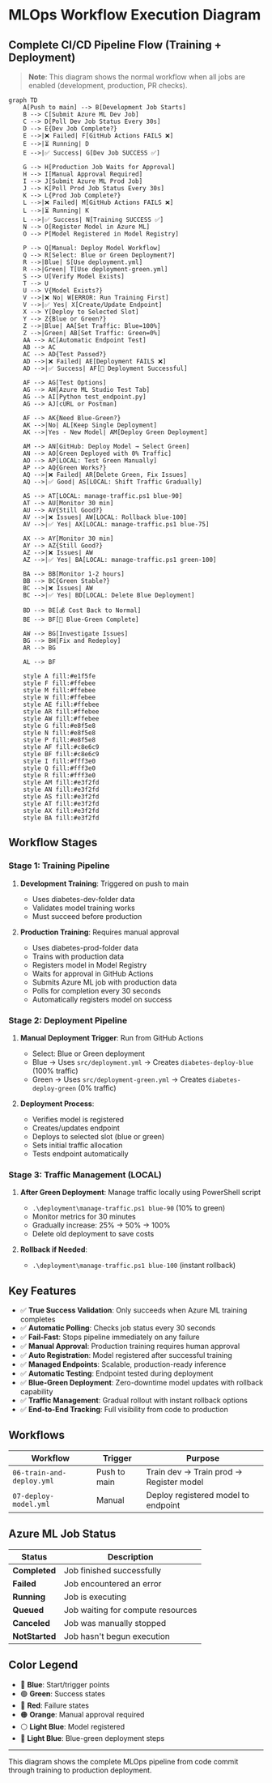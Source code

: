 # MLOps Workflow Execution Diagram

## Complete CI/CD Pipeline Flow (Training + Deployment)

> **Note**: This diagram shows the normal workflow when all jobs are enabled (development, production, PR checks).

```mermaid
graph TD
    A[Push to main] --> B[Development Job Starts]
    B --> C[Submit Azure ML Dev Job]
    C --> D[Poll Dev Job Status Every 30s]
    D --> E{Dev Job Complete?}
    E -->|❌ Failed| F[GitHub Actions FAILS ❌]
    E -->|⏳ Running| D
    E -->|✅ Success| G[Dev Job SUCCESS ✅]
    
    G --> H[Production Job Waits for Approval]
    H --> I[Manual Approval Required]
    I --> J[Submit Azure ML Prod Job]
    J --> K[Poll Prod Job Status Every 30s]
    K --> L{Prod Job Complete?}
    L -->|❌ Failed| M[GitHub Actions FAILS ❌]
    L -->|⏳ Running| K
    L -->|✅ Success| N[Training SUCCESS ✅]
    N --> O[Register Model in Azure ML]
    O --> P[Model Registered in Model Registry]
    
    P --> Q[Manual: Deploy Model Workflow]
    Q --> R[Select: Blue or Green Deployment?]
    R -->|Blue| S[Use deployment.yml]
    R -->|Green| T[Use deployment-green.yml]
    S --> U[Verify Model Exists]
    T --> U
    U --> V{Model Exists?}
    V -->|❌ No| W[ERROR: Run Training First]
    V -->|✅ Yes| X[Create/Update Endpoint]
    X --> Y[Deploy to Selected Slot]
    Y --> Z{Blue or Green?}
    Z -->|Blue| AA[Set Traffic: Blue=100%]
    Z -->|Green| AB[Set Traffic: Green=0%]
    AA --> AC[Automatic Endpoint Test]
    AB --> AC
    AC --> AD{Test Passed?}
    AD -->|❌ Failed| AE[Deployment FAILS ❌]
    AD -->|✅ Success| AF[🎉 Deployment Successful]
    
    AF --> AG[Test Options]
    AG --> AH[Azure ML Studio Test Tab]
    AG --> AI[Python test_endpoint.py]
    AG --> AJ[cURL or Postman]
    
    AF --> AK{Need Blue-Green?}
    AK -->|No| AL[Keep Single Deployment]
    AK -->|Yes - New Model| AM[Deploy Green Deployment]
    
    AM --> AN[GitHub: Deploy Model → Select Green]
    AN --> AO[Green Deployed with 0% Traffic]
    AO --> AP[LOCAL: Test Green Manually]
    AP --> AQ{Green Works?}
    AQ -->|❌ Failed| AR[Delete Green, Fix Issues]
    AQ -->|✅ Good| AS[LOCAL: Shift Traffic Gradually]
    
    AS --> AT[LOCAL: manage-traffic.ps1 blue-90]
    AT --> AU[Monitor 30 min]
    AU --> AV{Still Good?}
    AV -->|❌ Issues| AW[LOCAL: Rollback blue-100]
    AV -->|✅ Yes| AX[LOCAL: manage-traffic.ps1 blue-75]
    
    AX --> AY[Monitor 30 min]
    AY --> AZ{Still Good?}
    AZ -->|❌ Issues| AW
    AZ -->|✅ Yes| BA[LOCAL: manage-traffic.ps1 green-100]
    
    BA --> BB[Monitor 1-2 hours]
    BB --> BC{Green Stable?}
    BC -->|❌ Issues| AW
    BC -->|✅ Yes| BD[LOCAL: Delete Blue Deployment]
    
    BD --> BE[💰 Cost Back to Normal]
    BE --> BF[🎉 Blue-Green Complete]
    
    AW --> BG[Investigate Issues]
    BG --> BH[Fix and Redeploy]
    AR --> BG
    
    AL --> BF
    
    style A fill:#e1f5fe
    style F fill:#ffebee
    style M fill:#ffebee
    style W fill:#ffebee
    style AE fill:#ffebee
    style AR fill:#ffebee
    style AW fill:#ffebee
    style G fill:#e8f5e8
    style N fill:#e8f5e8
    style P fill:#e8f5e8
    style AF fill:#c8e6c9
    style BF fill:#c8e6c9
    style I fill:#fff3e0
    style Q fill:#fff3e0
    style R fill:#fff3e0
    style AM fill:#e3f2fd
    style AN fill:#e3f2fd
    style AS fill:#e3f2fd
    style AT fill:#e3f2fd
    style AX fill:#e3f2fd
    style BA fill:#e3f2fd
```

## Workflow Stages

### Stage 1: Training Pipeline
1. **Development Training**: Triggered on push to main
   - Uses diabetes-dev-folder data
   - Validates model training works
   - Must succeed before production

2. **Production Training**: Requires manual approval
   - Uses diabetes-prod-folder data
   - Trains with production data
   - Registers model in Model Registry
   - Waits for approval in GitHub Actions
   - Submits Azure ML job with production data
   - Polls for completion every 30 seconds
   - Automatically registers model on success

### Stage 2: Deployment Pipeline
1. **Manual Deployment Trigger**: Run from GitHub Actions
   - Select: Blue or Green deployment
   - Blue → Uses `src/deployment.yml` → Creates `diabetes-deploy-blue` (100% traffic)
   - Green → Uses `src/deployment-green.yml` → Creates `diabetes-deploy-green` (0% traffic)

2. **Deployment Process**:
   - Verifies model is registered
   - Creates/updates endpoint
   - Deploys to selected slot (blue or green)
   - Sets initial traffic allocation
   - Tests endpoint automatically

### Stage 3: Traffic Management (LOCAL)
1. **After Green Deployment**: Manage traffic locally using PowerShell script
   - `.\deployment\manage-traffic.ps1 blue-90` (10% to green)
   - Monitor metrics for 30 minutes
   - Gradually increase: 25% → 50% → 100%
   - Delete old deployment to save costs

2. **Rollback if Needed**: 
   - `.\deployment\manage-traffic.ps1 blue-100` (instant rollback)

## Key Features

- ✅ **True Success Validation**: Only succeeds when Azure ML training completes
- ✅ **Automatic Polling**: Checks job status every 30 seconds
- ✅ **Fail-Fast**: Stops pipeline immediately on any failure
- ✅ **Manual Approval**: Production training requires human approval
- ✅ **Auto Registration**: Model registered after successful training
- ✅ **Managed Endpoints**: Scalable, production-ready inference
- ✅ **Automatic Testing**: Endpoint tested during deployment
- ✅ **Blue-Green Deployment**: Zero-downtime model updates with rollback capability
- ✅ **Traffic Management**: Gradual rollout with instant rollback options
- ✅ **End-to-End Tracking**: Full visibility from code to production

## Workflows

| Workflow | Trigger | Purpose |
|----------|---------|---------|
| `06-train-and-deploy.yml` | Push to main | Train dev → Train prod → Register model |
| `07-deploy-model.yml` | Manual | Deploy registered model to endpoint |

## Azure ML Job Status

| Status | Description |
|--------|-------------|
| **Completed** | Job finished successfully |
| **Failed** | Job encountered an error |
| **Running** | Job is executing |
| **Queued** | Job waiting for compute resources |
| **Canceled** | Job was manually stopped |
| **NotStarted** | Job hasn't begun execution |

## Color Legend

- 🔵 **Blue**: Start/trigger points
- 🟢 **Green**: Success states
- 🔴 **Red**: Failure states
- 🟠 **Orange**: Manual approval required
- ⚪ **Light Blue**: Model registered
- 🔵 **Light Blue**: Blue-green deployment steps

---

This diagram shows the complete MLOps pipeline from code commit through training to production deployment.
